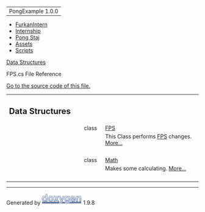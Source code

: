 <div id="top">

<div id="titlearea">

<table data-cellspacing="0" data-cellpadding="0">
<colgroup>
<col style="width: 100%" />
</colgroup>
<tbody>
<tr id="projectrow" class="odd">
<td id="projectalign"><div id="projectname">
PongExample<span id="projectnumber"> 1.0.0</span>
</div></td>
</tr>
</tbody>
</table>

</div>

<div id="nav-path" class="navpath">

- <a href="dir_1dcde7ea5adb4470e937f2f1c0036389.html"
  class="el">FurkanIntern</a>
- <a href="dir_db18fc5b59b71647f21f3d49fd35b7b1.html"
  class="el">Internship</a>
- <a href="dir_7f2202f332a95df5c6e50699b596c7b9.html" class="el">Pong
  Staj</a>
- <a href="dir_b7568e80c0eb65df54ebd3d006b23e5e.html"
  class="el">Assets</a>
- <a href="dir_97d71e10d40891aefe860af68a8d9ea5.html"
  class="el">Scripts</a>

</div>

</div>

<div class="header">

<div class="summary">

[Data Structures](#nested-classes)

</div>

<div class="headertitle">

<div class="title">

FPS.cs File Reference

</div>

</div>

</div>

<div class="contents">

[Go to the source code of this file.](_f_p_s_8cs_source.html)

<table class="memberdecls">
<colgroup>
<col style="width: 50%" />
<col style="width: 50%" />
</colgroup>
<tbody>
<tr class="odd heading">
<td colspan="2"><h2 id="data-structures" class="groupheader"><span
id="nested-classes"></span> Data Structures</h2></td>
</tr>
<tr class="even memitem:">
<td class="memItemLeft" style="text-align: right;"
data-valign="top">class  </td>
<td class="memItemRight" data-valign="bottom"><a href="class_f_p_s.html"
class="el">FPS</a></td>
</tr>
<tr class="odd memdesc:">
<td class="mdescLeft"> </td>
<td class="mdescRight">This Class performs <a href="class_f_p_s.html"
class="el" title="This Class performs FPS changes.">FPS</a> changes. <a
href="class_f_p_s.html#details">More...</a><br />
</td>
</tr>
<tr class="even separator:">
<td colspan="2" class="memSeparator"> </td>
</tr>
<tr class="odd memitem:">
<td class="memItemLeft" style="text-align: right;"
data-valign="top">class  </td>
<td class="memItemRight" data-valign="bottom"><a href="class_math.html"
class="el">Math</a></td>
</tr>
<tr class="even memdesc:">
<td class="mdescLeft"> </td>
<td class="mdescRight">Makes some calculating. <a
href="class_math.html#details">More...</a><br />
</td>
</tr>
<tr class="odd separator:">
<td colspan="2" class="memSeparator"> </td>
</tr>
</tbody>
</table>

</div>

------------------------------------------------------------------------

<span class="small">Generated
by [<img src="doxygen.svg" class="footer" width="104" height="31"
alt="doxygen" />](https://www.doxygen.org/index.html) 1.9.8</span>

